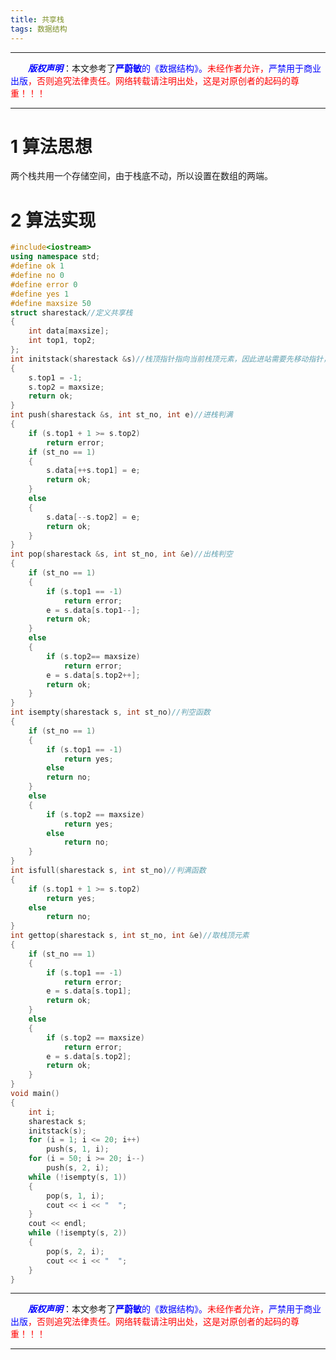 ```yaml
---
title: 共享栈
tags: 数据结构
---
```


------

&emsp;&emsp;<font color=blue>**_版权声明_**</font>：本文参考了<font color=blue>**严蔚敏**的《数据结构》。</font><font color=red>未经作者允许，<font color=blue>严禁用于商业出版</font>，否则追究法律责任。网络转载请注明出处，这是对原创者的起码的尊重！！！</font>

------
# 1 算法思想
两个栈共用一个存储空间，由于栈底不动，所以设置在数组的两端。
# 2 算法实现
```cpp
#include<iostream>
using namespace std;
#define ok 1
#define no 0
#define error 0
#define yes 1
#define maxsize 50
struct sharestack//定义共享栈
{
	int data[maxsize];
	int top1, top2;
};
int initstack(sharestack &s)//栈顶指针指向当前栈顶元素，因此进站需要先移动指针，后进元素，出栈要先取元素，后移动指针
{
	s.top1 = -1;
	s.top2 = maxsize;
	return ok;
}
int push(sharestack &s, int st_no, int e)//进栈判满
{
	if (s.top1 + 1 >= s.top2)
		return error;
	if (st_no == 1)
	{
		s.data[++s.top1] = e;
		return ok;
	}
	else 
	{
		s.data[--s.top2] = e;
		return ok;
	}
}
int pop(sharestack &s, int st_no, int &e)//出栈判空
{
	if (st_no == 1)
	{
		if (s.top1 == -1)
			return error;
		e = s.data[s.top1--];
		return ok;
	}
	else
	{
		if (s.top2== maxsize)
			return error;
		e = s.data[s.top2++];
		return ok;
	}
}
int isempty(sharestack s, int st_no)//判空函数
{
	if (st_no == 1)
	{
		if (s.top1 == -1)
			return yes;
		else
		return no;
	}
	else
	{
		if (s.top2 == maxsize)
			return yes;
		else
			return no;
	}
}
int isfull(sharestack s, int st_no)//判满函数
{
	if (s.top1 + 1 >= s.top2)
		return yes;
	else
		return no;
}
int gettop(sharestack s, int st_no, int &e)//取栈顶元素
{
	if (st_no == 1)
	{
		if (s.top1 == -1)
			return error;
		e = s.data[s.top1];
		return ok;
	}
	else
	{
		if (s.top2 == maxsize)
			return error;
		e = s.data[s.top2];
		return ok;
	}
}
void main()
{
	int i;
	sharestack s;
	initstack(s);
	for (i = 1; i <= 20; i++)
		push(s, 1, i);
	for (i = 50; i >= 20; i--)
		push(s, 2, i);
	while (!isempty(s, 1))
	{
		pop(s, 1, i);
		cout << i << "  ";
	}
	cout << endl;
	while (!isempty(s, 2))
	{
		pop(s, 2, i);
		cout << i << "  ";
	}
}
```


------

&emsp;&emsp;<font color=blue>**_版权声明_**</font>：本文参考了<font color=blue>**严蔚敏**的《数据结构》。</font><font color=red>未经作者允许，<font color=blue>严禁用于商业出版</font>，否则追究法律责任。网络转载请注明出处，这是对原创者的起码的尊重！！！</font>

------

